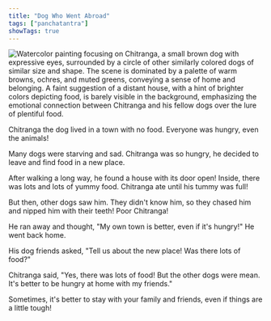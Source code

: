 ```yaml
---
title: "Dog Who Went Abroad"
tags: ["panchatantra"]
showTags: true
---
```


![Watercolor painting focusing on Chitranga, a small brown dog with expressive eyes, surrounded by a circle of other similarly colored dogs of similar size and shape.  The scene is dominated by a palette of warm browns, ochres, and muted greens, conveying a sense of home and belonging.   A faint suggestion of a distant house, with a hint of brighter colors depicting food, is barely visible in the background, emphasizing the emotional connection between Chitranga and his fellow dogs over the lure of plentiful food.](/images/image_panchatantra-dog-who-went-abroad2.png)


Chitranga the dog lived in a town with no food.  Everyone was hungry, even the animals!

Many dogs were starving and sad. Chitranga was so hungry, he decided to leave and find food in a new place.

After walking a long way, he found a house with its door open!  Inside, there was lots and lots of yummy food. Chitranga ate until his tummy was full!

But then, other dogs saw him. They didn't know him, so they chased him and nipped him with their teeth!  Poor Chitranga!

He ran away and thought, "My own town is better, even if it's hungry!"  He went back home.

His dog friends asked, "Tell us about the new place! Was there lots of food?"

Chitranga said, "Yes, there was lots of food!  But the other dogs were mean. It's better to be hungry at home with my friends."

Sometimes, it's better to stay with your family and friends, even if things are a little tough!
